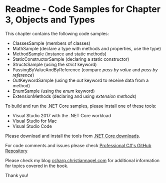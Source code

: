 # Readme - Code Samples for Chapter 3, Objects and Types

This chapter contains the following code samples:

* ClassesSample (members of classes)
* MathSample (declare a type with methods and properties, use the type)
* MethodSample (instance and static methods)
* StaticConstructorSample (declaring a static constructor)
* StructsSample (using the *strict* keyword)
* PassingByValueAndByReference (compare *pass by value* and *pass by reference*)
* OutKeywordSample (using the *out* keyword to receive data from a method)
* EnumSample (using the *enum* keyword)
* ExtensionMethods (declaring and using *extension methods*)

To build and run the .NET Core samples, please install one of these tools:

* Visual Studio 2017 with the .NET Core workload
* Visual Studio for Mac
* Visual Studio Code

Please download and install the tools from [.NET Core downloads](https://www.microsoft.com/net/core#windows).
 
For code comments and issues please check [Professional C#'s GitHub Repository](https://github.com/ProfessionalCSharp/ProfessionalCSharp6)

Please check my blog [csharp.christiannagel.com](https://csharp.christiannagel.com "csharp.christiannagel.com") for additional information for topics covered in the book.

Thank you!